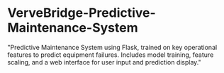 # VerveBridge-Predictive-Maintenance-System
"Predictive Maintenance System using Flask, trained on key operational features to predict equipment failures. Includes model training, feature scaling, and a web interface for user input and prediction display."
